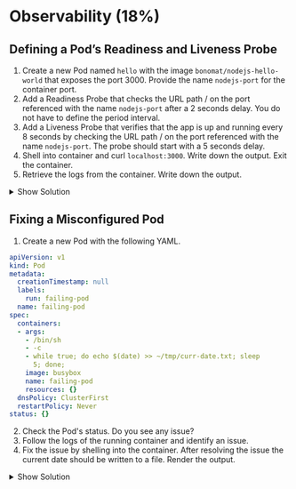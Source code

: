 # Observability (18%)

## Defining a Pod’s Readiness and Liveness Probe

1. Create a new Pod named `hello` with the image `bonomat/nodejs-hello-world` that exposes the port 3000. Provide the name `nodejs-port` for the container port.
2. Add a Readiness Probe that checks the URL path / on the port referenced with the name `nodejs-port` after a 2 seconds delay. You do not have to define the period interval.
3. Add a Liveness Probe that verifies that the app is up and running every 8 seconds by checking the URL path / on the port referenced with the name `nodejs-port`. The probe should start with a 5 seconds delay.
4. Shell into container and curl `localhost:3000`. Write down the output. Exit the container.
5. Retrieve the logs from the container. Write down the output.

<details><summary>Show Solution</summary>
<p>

Create the intial YAML with the following command.

```bash
$ kubectl run hello --image=bonomat/nodejs-hello-world --restart=Never --port=3000 -o yaml --dry-run > pod.yaml
```

Edit the YAML file and add the probes.

```yaml
apiVersion: v1
kind: Pod
metadata:
  creationTimestamp: null
  labels:
    run: hello
  name: hello
spec:
  containers:
  - image: bonomat/nodejs-hello-world
    name: hello
    ports:
    - name: nodejs-port
      containerPort: 3000
    readinessProbe:
      httpGet:
        path: /
        port: nodejs-port
      initialDelaySeconds: 2
    livenessProbe:
      httpGet:
        path: /
        port: nodejs-port
      initialDelaySeconds: 5
      periodSeconds: 8
    resources: {}
  dnsPolicy: ClusterFirst
  restartPolicy: Never
status: {}
```

Create the Pod from the YAML file, shell into the Pod as soon as it is running and execute the `curl` command.

```bash
$ kubectl create -f pod.yaml
pod/hello created
$ kubectl exec hello -it -- /bin/sh
/ # curl localhost:3000
<!DOCTYPE html>
<html>
<head>
	<title>NodeJS Docker Hello World</title>
	<meta charset="utf-8">
	<meta name="viewport" content="width=device-width, initial-scale=1">
	<link href="http://cdn.bootcss.com/bootstrap/3.3.2/css/bootstrap.min.css" rel="stylesheet">
	<link href="/stylesheets/styles.css" rel="stylesheet">
</head>
<body>
	<div class="container">
		<div class="well well-sm">
			<h2>This is just a hello world message</h2>
			<img a href="./cage.jpg"/>
			<img src="src/cage.jpg" alt="Smiley face" width="640">
		</div>
	</div>
</body>
</html>
/ # exit

$ kubectl logs pod/hello
Magic happens on port 3000
```

</p>
</details>

## Fixing a Misconfigured Pod

1. Create a new Pod with the following YAML.

```yaml
apiVersion: v1
kind: Pod
metadata:
  creationTimestamp: null
  labels:
    run: failing-pod
  name: failing-pod
spec:
  containers:
  - args:
    - /bin/sh
    - -c
    - while true; do echo $(date) >> ~/tmp/curr-date.txt; sleep
      5; done;
    image: busybox
    name: failing-pod
    resources: {}
  dnsPolicy: ClusterFirst
  restartPolicy: Never
status: {}
```

2. Check the Pod's status. Do you see any issue?
3. Follow the logs of the running container and identify an issue.
4. Fix the issue by shelling into the container. After resolving the issue the current date should be written to a file. Render the output.

<details><summary>Show Solution</summary>
<p>

First, create the Pod with the given YAML content.

```bash
$ vim pod.yaml
$ kubectl create -f pod.yaml
```

The Pod seems to be running without problems.

```bash
$ kubectl get pods
NAME          READY   STATUS    RESTARTS   AGE
failing-pod   1/1     Running   0          5s
```

Render the logs of the container. The output should indicate an error message every 5 seconds.

```bash
$ kubectl logs failing-pod
Unable to write file!
/bin/sh: 1: cannot create /root/tmp/x/curr-date.txt: Directory nonexistent
Unable to write file!
/bin/sh: 1: cannot create /root/tmp/x/curr-date.txt: Directory nonexistent
Unable to write file!
/bin/sh: 1: cannot create /root/tmp/x/curr-date.txt: Directory nonexistent
```

Apparently, the directory we want to write to does not exist. Log into the container and create the directory. The file `~/tmp/x/curr-date.txt` is populated.

```bash
$ kubectl exec failing-pod -it -- /bin/sh
/ # mkdir -p ~/tmp/x
/ # cd ~/tmp/x
/ # ls -l
total 4
-rw-r--r-- 1 root root 112 May  9 23:52 curr-date.txt
/ # cat ~/tmp/x/curr-date.txt
Thu May 9 23:59:01 UTC 2019
Thu May 9 23:59:06 UTC 2019
Thu May 9 23:59:11 UTC 2019
/ # exit
```

</p>
</details>